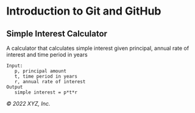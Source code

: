 # Introduction to Git and GitHub

## Simple Interest Calculator

A calculator that calculates simple interest given principal, annual rate of interest and time period in years

```
Input:
   p, principal amount
   t, time period in years
   r, annual rate of interest
Output
   simple interest = p*t*r
```

_© 2022 XYZ, Inc._
